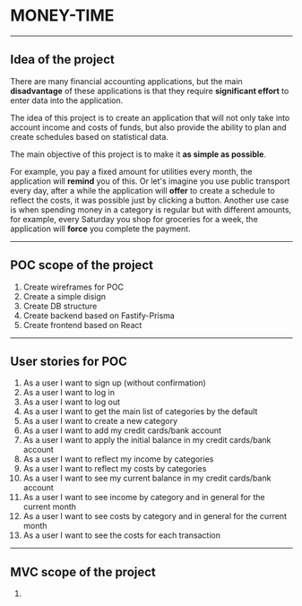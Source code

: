 # MONEY-TIME

---
## Idea of the project

There are many financial accounting applications, but the main **disadvantage** of these applications is that they require **significant effort** to enter data into the application.

The idea of this project is to create an application that will not only take into account income and costs of funds, but also provide the ability to plan and create schedules based on statistical data.

The main objective of this project is to make it **as simple as possible**.

For example, you pay a fixed amount for utilities every month, the application will **remind** you of this.
Or let's imagine you use public transport every day, after a while the application will **offer** to create a schedule to reflect the costs, it was possible just by clicking a button.
Another use case is when spending money in a category is regular but with different amounts, for example, every Saturday you shop for groceries for a week, the application will **force** you complete the payment.

---
## POC scope of the project

1. Create wireframes for POC
2. Create a simple disign
3. Create DB structure
4. Create backend based on Fastify-Prisma
5. Create frontend based on React

---
## User stories for POC
1. As a user I want to sign up (without confirmation)
2. As a user I want to log in
3. As a user I want to log out
4. As a user I want to get the main list of categories by the default
5. As a user I want to create a new category
6. As a user I want to add my credit cards/bank account
7. As a user I want to apply the initial balance in my credit cards/bank account
8. As a user I want to reflect my income by categories
9. As a user I want to reflect my costs by categories
10. As a user I want to see my current balance in my credit cards/bank account
11. As a user I want to see income by category and in general for the current month
12. As a user I want to see costs by category and in general for the current month
13. As a user I want to see the costs for each transaction

---
## MVC scope of the project
1. 

 



